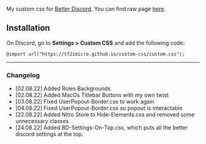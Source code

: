 My custom css for [Better Discord](https://betterdiscord.app/).
You can find raw page [here](https://tf2imicro.github.io/custom-css/custom.css).
## Installation
On Discord, go to **Settings > Custom CSS** and add the following code:

    @import url("https://tf2imicro.github.io/custom-css/custom.css");
---
### Changelog
+ [02.08.22] Added Roles Backgrounds
+ [02.08.22] Added MacOs Titlebar Buttons with my own twist
+ [03.08.22] Fixed UserPopout-Border.css to work again
+ [04.08.22] Fixed UserPopout-Border.css so popout is interactable
+ [22.08.22] Added Nitro Store to Hide-Elements.css and removed some unnecessary classes
+ [24.08.22] Added BD-Settings-On-Top.css, which puts all the better discord settings at the top.
